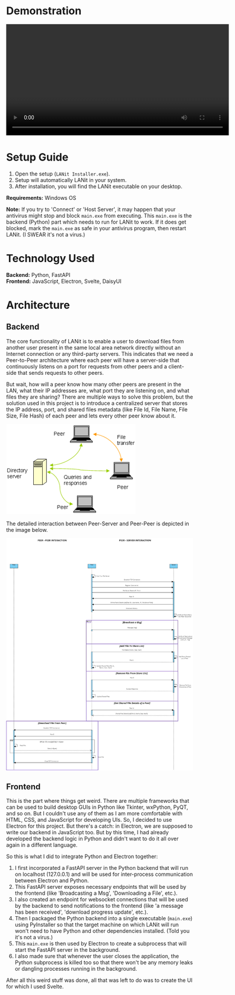 
# Demonstration

<video width="600" controls>
  <source src="./Demonstration.mp4" type="video/mp4">
  Your browser does not support the video tag.
</video>

# Setup Guide

1. Open the setup (`LANit Installer.exe`).
2. Setup will automatically LANit in your system.
3. After installation, you will find the LANit executable on your desktop.

**Requirements:**
Windows OS 

**Note:** 
If you try to 'Connect' or 'Host Server', it may happen that your antivirus might stop and block `main.exe` from executing. This `main.exe` is the backend (Python) part which needs to run for LANit to work. If it does get blocked, mark the `main.exe` as safe in your antivirus program, then restart LANit. (I SWEAR it's not a virus.)

# Technology Used

**Backend:** Python, FastAPI  
**Frontend:** JavaScript, Electron, Svelte, DaisyUI

# Architecture

## Backend

The core functionality of LANit is to enable a user to download files from another user present in the same local area network directly without an Internet connection or any third-party servers. This indicates that we need a Peer-to-Peer architecture where each peer will have a server-side that continuously listens on a port for requests from other peers and a client-side that sends requests to other peers.

But wait, how will a peer know how many other peers are present in the LAN, what their IP addresses are, what port they are listening on, and what files they are sharing? There are multiple ways to solve this problem, but the solution used in this project is to introduce a centralized server that stores the IP address, port, and shared files metadata (like File Id, File Name, File Size, File Hash) of each peer and lets every other peer know about it.

![Architecture Diagram](images/p2p.png)

The detailed interaction between Peer-Server and Peer-Peer is depicted in the image below.

![Architecture Diagram](images/diagram.jpg)

## Frontend

This is the part where things get weird. There are multiple frameworks that can be used to build desktop GUIs in Python like Tkinter, wxPython, PyQT, and so on. But I couldn't use any of them as I am more comfortable with HTML, CSS, and JavaScript for developing UIs. So, I decided to use Electron for this project. But there's a catch: in Electron, we are supposed to write our backend in JavaScript too. But by this time, I had already developed the backend logic in Python and didn't want to do it all over again in a different language.

So this is what I did to integrate Python and Electron together:
1. I first incorporated a FastAPI server in the Python backend that will run on localhost (127.0.0.1) and will be used for inter-process communication between Electron and Python.
2. This FastAPI server exposes necessary endpoints that will be used by the frontend (like 'Broadcasting a Msg', 'Downloading a File', etc.).
3. I also created an endpoint for websocket connections that will be used by the backend to send notifications to the frontend (like 'a message has been received', 'download progress update', etc.).
4. Then I packaged the Python backend into a single executable (`main.exe`) using PyInstaller so that the target machine on which LANit will run won't need to have Python and other dependencies installed. (Told you it's not a virus.)
5. This `main.exe` is then used by Electron to create a subprocess that will start the FastAPI server in the background.
6. I also made sure that whenever the user closes the application, the Python subprocess is killed too so that there won't be any memory leaks or dangling processes running in the background.

After all this weird stuff was done, all that was left to do was to create the UI for which I used Svelte.
